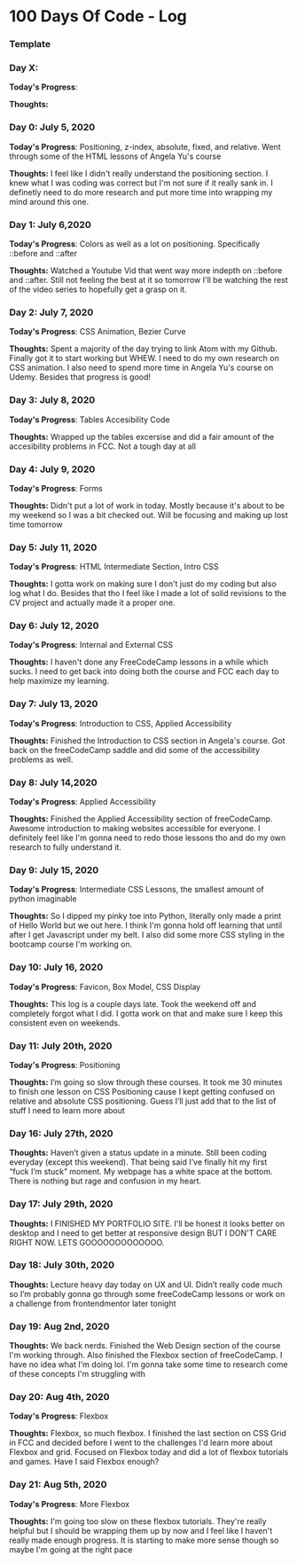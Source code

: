 # 100 Days Of Code - Log
### Template

### Day X:

**Today's Progress**: 

**Thoughts:** 


### Day 0: July 5, 2020

**Today's Progress**: Positioning, z-index, absolute, fixed, and relative. Went through some of the HTML lessons of Angela Yu's course

**Thoughts:** I feel like I didn't really understand the positioning section. I knew what I was coding was correct but I'm not sure if it really sank in. I definetly need to do more research and put more time into wrapping my mind around this one. 


### Day 1: July 6,2020

**Today's Progress**: Colors as well as a lot on positioning. Specifically ::before and ::after

**Thoughts:** Watched a Youtube Vid that went way more indepth on ::before and ::after. Still not feeling the best at it so tomorrow I'll be watching the rest of the video series to hopefully get a grasp on it.


### Day 2: July 7, 2020

**Today's Progress**: CSS Animation, Bezier Curve

**Thoughts:** Spent a majority of the day trying to link Atom with my Github. Finally got it to start working but WHEW. I need to do my own research on CSS animation. I also need to spend more time in Angela Yu's course on Udemy. Besides that progress is good!


### Day 3: July 8, 2020

**Today's Progress**: Tables Accesibility Code 

**Thoughts:** Wrapped up the tables excersise and did a fair amount of the accesibility problems in FCC. Not a tough day at all



### Day 4: July 9, 2020

**Today's Progress**: Forms

**Thoughts:** Didn't put a lot of work in today. Mostly because it's about to be my weekend so I was a bit checked out. Will be focusing and making up lost time tomorrow 



### Day 5: July 11, 2020

**Today's Progress**: HTML Intermediate Section, Intro CSS

**Thoughts:** I gotta work on making sure I don't just do my coding but also log what I do. Besides that tho I feel like I made a lot of solid revisions to the CV project and actually made it a proper one. 


### Day 6: July 12, 2020

**Today's Progress**: Internal and External CSS

**Thoughts:** I haven't done any FreeCodeCamp lessons in a while which sucks. I need to get back into doing both the course and FCC each day to help maximize my learning.

### Day 7: July 13, 2020

**Today's Progress**: Introduction to CSS, Applied Accessibility

**Thoughts:** Finished the Introduction to CSS section in Angela's course. Got back on the freeCodeCamp
 saddle and did some of the accessibility problems as well.

### Day 8: July 14,2020

**Today's Progress**: Applied Accessibility

**Thoughts:** Finished the Applied Accessibility section of freeCodeCamp. Awesome introduction to making websites accessible for everyone. I definitely feel like I'm gonna need to redo those lessons tho and do my own research to fully understand it.


### Day 9: July 15, 2020

**Today's Progress**: Intermediate CSS Lessons, the smallest amount of python imaginable

**Thoughts:** So I dipped my pinky toe into Python, literally only made a print of Hello World but we out here. I think I'm gonna hold off learning that until after I get Javascript under my belt. I also did some more CSS styling in the bootcamp course I'm working on. 

### Day 10: July 16, 2020

**Today's Progress**: Favicon, Box Model, CSS Display

**Thoughts:** This log is a couple days late. Took the weekend off and completely forgot what I did. I gotta work on that and make sure I keep this consistent even on weekends.


### Day 11: July 20th, 2020

**Today's Progress**: Positioning 

**Thoughts:** I’m going so slow through these courses. It took me 30 minutes to finish one lesson on CSS Positioning cause I kept getting confused on relative and absolute CSS positioning. Guess I’ll just add that to the list of stuff I need to learn more about


### Day 16: July 27th, 2020

**Thoughts:** Haven’t given a status update in a minute. Still been coding everyday (except this weekend). That being said I’ve finally hit my first “fuck I’m stuck” moment. My webpage has a white space at the bottom. There is nothing but rage and confusion in my heart.

### Day 17: July 29th, 2020

**Thoughts:**  I FINISHED MY PORTFOLIO SITE. I'll be honest it looks better on desktop and I need to get better at responsive design BUT I DON'T CARE RIGHT NOW. LETS GOOOOOOOOOOOOO. 

### Day 18: July 30th, 2020

**Thoughts:** Lecture heavy day today on UX and UI. Didn’t really code much so I’m probably gonna go through some freeCodeCamp lessons or work on a challenge from frontendmentor later tonight

### Day 19: Aug 2nd, 2020

**Thoughts:**  We back nerds. Finished the Web Design section of the course I'm working through. Also finished the Flexbox section of freeCodeCamp. I have no idea what I'm doing lol. I'm gonna take some time to research come of these concepts I'm struggling with

 ### Day 20: Aug 4th, 2020

**Today's Progress**: Flexbox

**Thoughts:** Flexbox, so much flexbox. I finished the last section on CSS Grid in FCC and decided before I went to the challenges I'd learn more about Flexbox and grid. Focused on Flexbox today and did a lot of flexbox tutorials and games. Have I said Flexbox enough?

### Day 21: Aug 5th, 2020

**Today's Progress**: More Flexbox

**Thoughts:** I'm going too slow on these flexbox tutorials. They're really helpful but I should be wrapping them up by now and I feel like I haven't really made enough progress. It is starting to make more sense though so maybe I'm going at the right pace 

